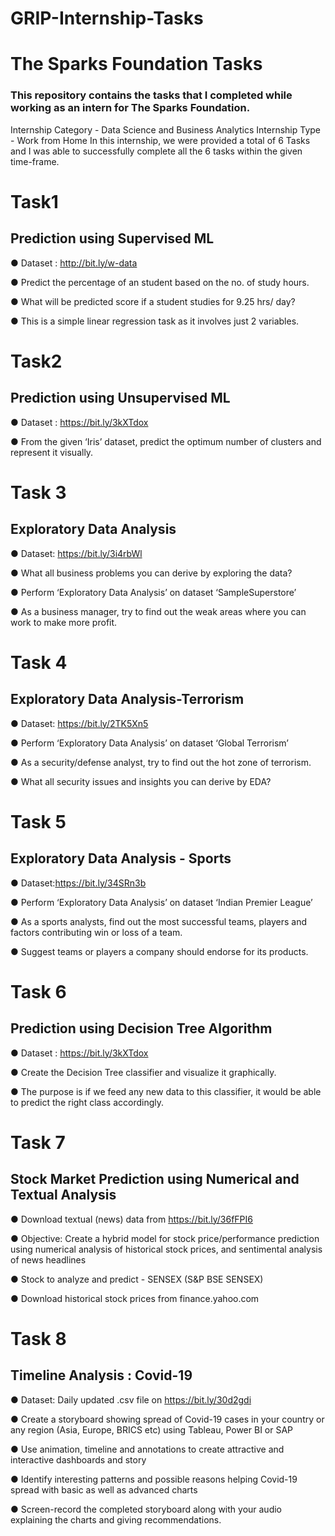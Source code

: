 # GRIP-Internship-Tasks

# The Sparks Foundation Tasks

### This repository contains the tasks that I completed while working as an intern for The Sparks Foundation.

Internship Category - Data Science and Business Analytics
Internship Type - Work from Home
In this internship, we were provided a total of 6 Tasks and I was able to successfully complete all the 6 tasks within the given time-frame.

# Task1

## Prediction using Supervised ML

● Dataset : http://bit.ly/w-data

● Predict the percentage of an student based on the no. of study hours.

● What will be predicted score if a student studies for 9.25 hrs/ day?

● This is a simple linear regression task as it involves just 2 variables.


# Task2

## Prediction using Unsupervised ML

● Dataset : https://bit.ly/3kXTdox

● From the given ‘Iris’ dataset, predict the optimum number of clusters and represent it visually.

# Task 3

## Exploratory Data Analysis

● Dataset: https://bit.ly/3i4rbWl

● What all business problems you can derive by exploring the data?

● Perform ‘Exploratory Data Analysis’ on dataset ‘SampleSuperstore’

● As a business manager, try to find out the weak areas where you can work to make more profit.

# Task 4

## Exploratory Data Analysis-Terrorism

● Dataset: https://bit.ly/2TK5Xn5

● Perform ‘Exploratory Data Analysis’ on dataset ‘Global Terrorism’

● As a security/defense analyst, try to find out the hot zone of terrorism.

● What all security issues and insights you can derive by EDA?

# Task 5

## Exploratory Data Analysis - Sports

● Dataset:https://bit.ly/34SRn3b

● Perform ‘Exploratory Data Analysis’ on dataset ‘Indian Premier League’

● As a sports analysts, find out the most successful teams, players and factors contributing win or loss of a team.

● Suggest teams or players a company should endorse for its products.


# Task 6

## Prediction using Decision Tree Algorithm

● Dataset : https://bit.ly/3kXTdox

● Create the Decision Tree classifier and visualize it graphically.

● The purpose is if we feed any new data to this classifier, it would be able to predict the right class accordingly.


# Task 7

## Stock Market Prediction using Numerical and Textual Analysis

● Download textual (news) data from https://bit.ly/36fFPI6

● Objective: Create a hybrid model for stock price/performance prediction using numerical analysis of historical stock prices, and sentimental analysis of news headlines

● Stock to analyze and predict - SENSEX (S&P BSE SENSEX)

● Download historical stock prices from finance.yahoo.com


# Task 8

## Timeline Analysis : Covid-19

● Dataset: Daily updated .csv file on https://bit.ly/30d2gdi

● Create a storyboard showing spread of Covid-19 cases in your country or any region (Asia, Europe, BRICS etc) using Tableau, Power BI or SAP

● Use animation, timeline and annotations to create attractive and interactive dashboards and story

● Identify interesting patterns and possible reasons helping Covid-19 spread with basic as well as advanced charts

● Screen-record the completed storyboard along with your audio explaining the charts and giving recommendations.



